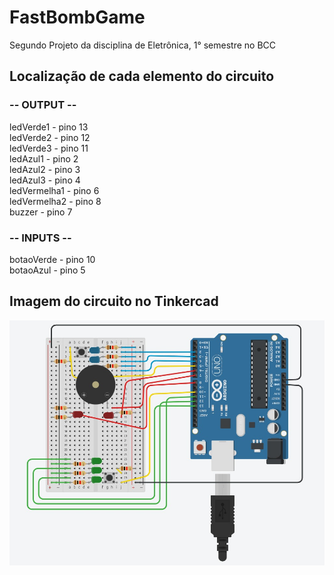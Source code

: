 # FastBombGame
Segundo Projeto da disciplina de Eletrônica, 1° semestre no BCC

## Localização de cada elemento do circuito 
### -- OUTPUT --
ledVerde1 - pino 13 <br>
ledVerde2 - pino 12 <br>
ledVerde3 - pino 11<br>
ledAzul1 - pino 2 <br>
ledAzul2 - pino 3 <br> 
ledAzul3 - pino 4 <br>
ledVermelha1 - pino 6 <br>
ledVermelha2 - pino 8 <br>
buzzer - pino 7 <br>

### -- INPUTS --
botaoVerde - pino 10 <br>
botaoAzul - pino 5

## Imagem do circuito no Tinkercad
![alt text](https://github.com/DaniloSStocco/FastBombGame/blob/main/imagens/tinkercadProj2.jpg "Imagem do circuito no tinkercad")
